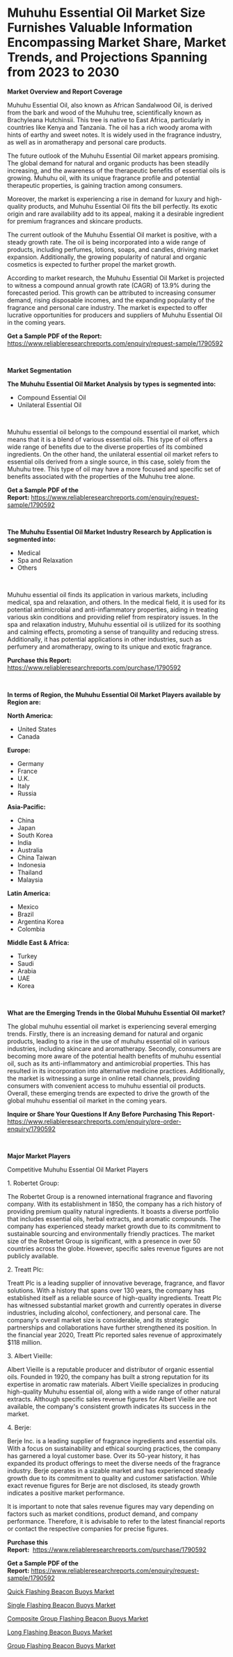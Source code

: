 <p><h1>Muhuhu Essential Oil Market Size Furnishes Valuable Information Encompassing Market Share, Market Trends, and Projections Spanning from 2023 to 2030</h1></p><p><strong>Market Overview and Report Coverage</strong></p>
<p><p>Muhuhu Essential Oil, also known as African Sandalwood Oil, is derived from the bark and wood of the Muhuhu tree, scientifically known as Brachyleana Hutchinsii. This tree is native to East Africa, particularly in countries like Kenya and Tanzania. The oil has a rich woody aroma with hints of earthy and sweet notes. It is widely used in the fragrance industry, as well as in aromatherapy and personal care products.</p><p>The future outlook of the Muhuhu Essential Oil market appears promising. The global demand for natural and organic products has been steadily increasing, and the awareness of the therapeutic benefits of essential oils is growing. Muhuhu oil, with its unique fragrance profile and potential therapeutic properties, is gaining traction among consumers.</p><p>Moreover, the market is experiencing a rise in demand for luxury and high-quality products, and Muhuhu Essential Oil fits the bill perfectly. Its exotic origin and rare availability add to its appeal, making it a desirable ingredient for premium fragrances and skincare products.</p><p>The current outlook of the Muhuhu Essential Oil market is positive, with a steady growth rate. The oil is being incorporated into a wide range of products, including perfumes, lotions, soaps, and candles, driving market expansion. Additionally, the growing popularity of natural and organic cosmetics is expected to further propel the market growth.</p><p>According to market research, the Muhuhu Essential Oil Market is projected to witness a compound annual growth rate (CAGR) of 13.9% during the forecasted period. This growth can be attributed to increasing consumer demand, rising disposable incomes, and the expanding popularity of the fragrance and personal care industry. The market is expected to offer lucrative opportunities for producers and suppliers of Muhuhu Essential Oil in the coming years.</p></p>
<p><strong>Get a Sample PDF of the Report:</strong> <a href="https://www.reliableresearchreports.com/enquiry/request-sample/1790592">https://www.reliableresearchreports.com/enquiry/request-sample/1790592</a></p>
<p>&nbsp;</p>
<p><strong>Market Segmentation</strong></p>
<p><strong>The Muhuhu Essential Oil Market Analysis by types is segmented into:</strong></p>
<p><ul><li>Compound Essential Oil</li><li>Unilateral Essential Oil</li></ul></p>
<p>&nbsp;</p>
<p><p>Muhuhu essential oil belongs to the compound essential oil market, which means that it is a blend of various essential oils. This type of oil offers a wide range of benefits due to the diverse properties of its combined ingredients. On the other hand, the unilateral essential oil market refers to essential oils derived from a single source, in this case, solely from the Muhuhu tree. This type of oil may have a more focused and specific set of benefits associated with the properties of the Muhuhu tree alone.</p></p>
<p><strong>Get a Sample PDF of the Report:</strong>&nbsp;<a href="https://www.reliableresearchreports.com/enquiry/request-sample/1790592">https://www.reliableresearchreports.com/enquiry/request-sample/1790592</a></p>
<p>&nbsp;</p>
<p><strong>The Muhuhu Essential Oil Market Industry Research by Application is segmented into:</strong></p>
<p><ul><li>Medical</li><li>Spa and Relaxation</li><li>Others</li></ul></p>
<p>&nbsp;</p>
<p><p>Muhuhu essential oil finds its application in various markets, including medical, spa and relaxation, and others. In the medical field, it is used for its potential antimicrobial and anti-inflammatory properties, aiding in treating various skin conditions and providing relief from respiratory issues. In the spa and relaxation industry, Muhuhu essential oil is utilized for its soothing and calming effects, promoting a sense of tranquility and reducing stress. Additionally, it has potential applications in other industries, such as perfumery and aromatherapy, owing to its unique and exotic fragrance.</p></p>
<p><strong>Purchase this Report:</strong>&nbsp; <a href="https://www.reliableresearchreports.com/purchase/1790592">https://www.reliableresearchreports.com/purchase/1790592</a></p>
<p>&nbsp;</p>
<p><strong>In terms of Region, the Muhuhu Essential Oil Market Players available by Region are:</strong></p>
<p>
    <p> <strong> North America: </strong>
        <ul>
            <li>United States</li>
            <li>Canada</li>
        </ul>
        </p> 
    <p> <strong> Europe: </strong>
        <ul>
            <li>Germany</li>
            <li>France</li>
            <li>U.K.</li>
            <li>Italy</li>
            <li>Russia</li>
        </ul>
        </p> 
    <p> <strong> Asia-Pacific: </strong>
        <ul>
            <li>China</li>
            <li>Japan</li>
            <li>South Korea</li>
            <li>India</li>
            <li>Australia</li>
            <li>China Taiwan</li>
            <li>Indonesia</li>
            <li>Thailand</li>
            <li>Malaysia</li>
        </ul>
        </p> 
    <p> <strong> Latin America: </strong>
        <ul>
            <li>Mexico</li>
            <li>Brazil</li>
            <li>Argentina Korea</li>
            <li>Colombia</li>
        </ul>
        </p> 
    <p> <strong> Middle East & Africa: </strong>
        <ul>
            <li>Turkey</li>
            <li>Saudi</li>
            <li>Arabia</li>
            <li>UAE</li>
            <li>Korea</li>
        </ul>
    </p>
    </p>
<p>&nbsp;</p>
<p><strong>What are the Emerging Trends in the Global Muhuhu Essential Oil market?</strong></p>
<p><p>The global muhuhu essential oil market is experiencing several emerging trends. Firstly, there is an increasing demand for natural and organic products, leading to a rise in the use of muhuhu essential oil in various industries, including skincare and aromatherapy. Secondly, consumers are becoming more aware of the potential health benefits of muhuhu essential oil, such as its anti-inflammatory and antimicrobial properties. This has resulted in its incorporation into alternative medicine practices. Additionally, the market is witnessing a surge in online retail channels, providing consumers with convenient access to muhuhu essential oil products. Overall, these emerging trends are expected to drive the growth of the global muhuhu essential oil market in the coming years.</p></p>
<p><strong>Inquire or Share Your Questions If Any Before Purchasing This Report</strong>- <a href="https://www.reliableresearchreports.com/enquiry/pre-order-enquiry/1790592">https://www.reliableresearchreports.com/enquiry/pre-order-enquiry/1790592</a></p>
<p>&nbsp;</p>
<p><strong>Major Market Players</strong></p>
<p><p>Competitive Muhuhu Essential Oil Market Players</p><p>1. Robertet Group:</p><p>The Robertet Group is a renowned international fragrance and flavoring company. With its establishment in 1850, the company has a rich history of providing premium quality natural ingredients. It boasts a diverse portfolio that includes essential oils, herbal extracts, and aromatic compounds. The company has experienced steady market growth due to its commitment to sustainable sourcing and environmentally friendly practices. The market size of the Robertet Group is significant, with a presence in over 50 countries across the globe. However, specific sales revenue figures are not publicly available.</p><p>2. Treatt Plc:</p><p>Treatt Plc is a leading supplier of innovative beverage, fragrance, and flavor solutions. With a history that spans over 130 years, the company has established itself as a reliable source of high-quality ingredients. Treatt Plc has witnessed substantial market growth and currently operates in diverse industries, including alcohol, confectionery, and personal care. The company's overall market size is considerable, and its strategic partnerships and collaborations have further strengthened its position. In the financial year 2020, Treatt Plc reported sales revenue of approximately $118 million.</p><p>3. Albert Vieille:</p><p>Albert Vieille is a reputable producer and distributor of organic essential oils. Founded in 1920, the company has built a strong reputation for its expertise in aromatic raw materials. Albert Vieille specializes in producing high-quality Muhuhu essential oil, along with a wide range of other natural extracts. Although specific sales revenue figures for Albert Vieille are not available, the company's consistent growth indicates its success in the market.</p><p>4. Berje:</p><p>Berje Inc. is a leading supplier of fragrance ingredients and essential oils. With a focus on sustainability and ethical sourcing practices, the company has garnered a loyal customer base. Over its 50-year history, it has expanded its product offerings to meet the diverse needs of the fragrance industry. Berje operates in a sizable market and has experienced steady growth due to its commitment to quality and customer satisfaction. While exact revenue figures for Berje are not disclosed, its steady growth indicates a positive market performance.</p><p>It is important to note that sales revenue figures may vary depending on factors such as market conditions, product demand, and company performance. Therefore, it is advisable to refer to the latest financial reports or contact the respective companies for precise figures.</p></p>
<p><strong>Purchase this Report:</strong>&nbsp;&nbsp;<a href="https://www.reliableresearchreports.com/purchase/1790592">https://www.reliableresearchreports.com/purchase/1790592</a></p>
<p></p>
<p><strong>Get a Sample PDF of the Report:</strong>&nbsp;<a href="https://www.reliableresearchreports.com/enquiry/request-sample/1790592">https://www.reliableresearchreports.com/enquiry/request-sample/1790592</a></p>
<p><p><a href="https://medium.com/@rfadda741254/quick-flashing-beacon-buoys-market-outlook-industry-overview-and-forecast-2023-to-2030-33eddc2e0e04">Quick Flashing Beacon Buoys Market</a></p><p><a href="https://medium.com/@ryansai15420/single-flashing-beacon-buoys-market-research-report-its-history-and-forecast-2023-to-2030-2daee9cb06a9">Single Flashing Beacon Buoys Market</a></p><p><a href="https://medium.com/@adiroy75486/composite-group-flashing-beacon-buoys-market-trends-and-market-analysis-forecasted-for-period-d326c0a63f70">Composite Group Flashing Beacon Buoys Market</a></p><p><a href="https://medium.com/@azadyoi012547/long-flashing-beacon-buoys-market-the-key-to-successful-business-strategy-forecast-till-2030-f9147a0291d7">Long Flashing Beacon Buoys Market</a></p><p><a href="https://medium.com/@abdulkazi7580/group-flashing-beacon-buoys-market-analysis-its-cagr-market-segmentation-and-global-industry-2db0e210941d">Group Flashing Beacon Buoys Market</a></p></p>